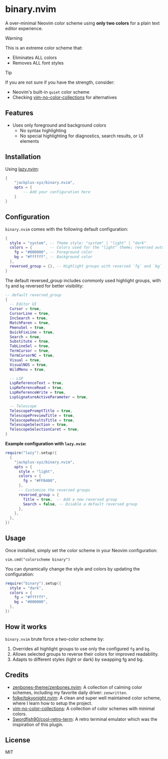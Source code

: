 # binary.nvim

A over-minimal Neovim color scheme using **only two colors** for a plain text editor experience.

> [!WARNING]
> This is an extreme color scheme that:
>
> - Eliminates ALL colors
> - Removes ALL font styles

> [!TIP]
> If you are not sure if you have the strength, consider:
>
> - Neovim's built-in `quiet` color scheme
> - Checking [vim-no-color-collections](https://github.com/mcchrish/vim-no-color-collections) for alternatives

## Features

- Uses only foreground and background colors
  - No syntax highlighting
  - No special highlighting for diagnostics, search results, or UI elements

## Installation

Using [lazy.nvim](https://github.com/folke/lazy.nvim):

```lua
{
    "jackplus-xyz/binary.nvim",
    opts = {
        -- Add your configuration here
    }
}
```

## Configuration

`binary.nvim` comes with the following default configuration:

```lua
{
  style = "system", -- Theme style: "system" | "light" | "dark"
  colors = {        -- Colors used for the "light" theme; reversed automatically for "dark"
    fg = "#000000", -- Foreground color
    bg = "#ffffff", -- Background color
  },
  reversed_group = {}, -- Highlight groups with reversed `fg` and `bg` (e.g., `CursorLine`, `Visual`)
}
```

The default reversed_group includes commonly used highlight groups, with `fg` and `bg` reversed for better visibility:

```lua
-- default reversed_group
{
  -- Editor UI
  Cursor = true,
  CursorLine = true,
  IncSearch = true,
  MatchParen = true,
  PmenuSel = true,
  QuickFixLine = true,
  Search = true,
  Substitute = true,
  TabLineSel = true,
  TermCursor = true,
  TermCursorNC = true,
  Visual = true,
  VisualNOS = true,
  WildMenu = true,

  -- LSP
  LspReferenceText = true,
  LspReferenceRead = true,
  LspReferenceWrite = true,
  LspSignatureActiveParameter = true,

  -- Telescope
  TelescopePromptTitle = true,
  TelescopePreviewTitle = true,
  TelescopeResultsTitle = true,
  TelescopeSelection = true,
  TelescopeSelectionCaret = true,
}
```

**Example configuration with `lazy.nvim`:**

```lua
require("lazy").setup({
  {
    "jackplus-xyz/binary.nvim",
    opts = {
      style = "light",
      colors = {
        fg = "#FFB400",
      },
      -- Customize the reversed groups
      reversed_group = {
        Title = true,  -- Add a new reversed group
        Search = false, -- Disable a default reversed group
      },
    },
  },
})
```

## Usage

Once installed, simply set the color scheme in your Neovim configuration:

```
vim.cmd("colorscheme binary")
```

You can dynamically change the style and colors by updating the configuration:

```lua
require("binary").setup({
  style = "dark",
  colors = {
    fg = "#ffffff",
    bg = "#000000",
  },
})
```

## How it works

`binary.nvim` brute force a two-color scheme by:

1. Overrides all highlight groups to use only the configured `fg` and `bg`.
2. Allows selected groups to reverse their colors for improved readability.
3. Adapts to different styles (light or dark) by swapping fg and bg.

## Credits

- [zenbones-theme/zenbones.nvim](https://github.com/zenbones-theme/zenbones.nvim): A collection of calming color schemes, including my favorite daily driver: `zenwritten`.
- [folke/tokyonight.nvim](https://github.com/folke/tokyonight.nvim?tab=readme-ov-file): A clean and super well maintained color scheme, where I learn how to setup the project.
- [vim-no-color-collections](https://github.com/mcchrish/vim-no-color-collections): A collection of color schemes with minimal colors.
- [Swordfish90/cool-retro-term](https://github.com/Swordfish90/cool-retro-term): A retro terminal emulator which was the inspiration of this plugin.

## License

MIT
